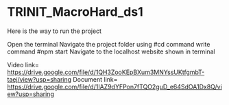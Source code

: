 # TRINIT_MacroHard_ds1
Here is the way to run the project

Open the terminal
Navigate the project folder using 
#cd command
write command 
#npm start
Navigate to the localhost website shown in terminal




Video link= https://drive.google.com/file/d/1QH3ZooKEpBXum3MNYssUKtfgmbT-taej/view?usp=sharing
Document link=  https://drive.google.com/file/d/1IAZ9dYFPon7fTQO2guD_e64SdOA1Dx8Q/view?usp=sharing
